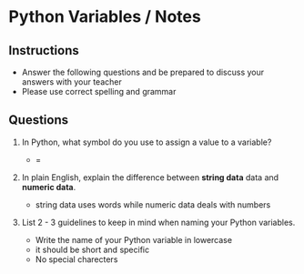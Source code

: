 # Python Variables / Notes

## Instructions

- Answer the following questions and be prepared to discuss your answers with your teacher
- Please use correct spelling and grammar

## Questions

1. In Python, what symbol do you use to assign a value to a variable?
    -  =

2. In plain English, explain the difference between **string data** data and **numeric data**.
    -  string data uses words while numeric data deals with numbers


3. List 2 - 3 guidelines to keep in mind when naming your Python variables.
    -  Write the name of your Python variable in lowercase
    -  it should be short and specific
    -  No special charecters
